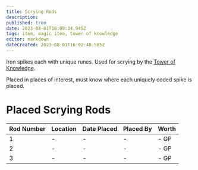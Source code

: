 ```yaml
---
title: Scrying Rods
description: 
published: true
date: 2023-08-01T16:09:34.945Z
tags: item, magic item, tower of knowledge
editor: markdown
dateCreated: 2023-08-01T16:02:48.585Z
---
```


Iron spikes each with unique runes. Used for scrying by the [Tower of Knowledge](/locations/cyfaraun/tower_district/tower_of_knowledge).

Placed in places of interest, must know where each uniquely coded spike is placed.



# Placed Scrying Rods
| Rod Number | Location| Date Placed | Placed By | Worth | 
|------|----------|--------|------|--|
| 1 | - | - | - |- GP |
| 2 | - | - | - |- GP |
| 3 | - | - | - |- GP |